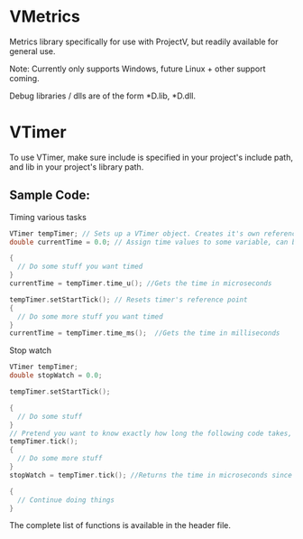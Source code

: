 VMetrics
========

Metrics library specifically for use with ProjectV, but readily available for general use.

Note: Currently only supports Windows, future Linux + other support coming.

Debug libraries / dlls are of the form *D.lib, *D.dll.

VTimer
======

To use VTimer, make sure include is specified in your project's include path, and lib in your project's library path. 

Sample Code:
------------
Timing various tasks
```C++
VTimer tempTimer; // Sets up a VTimer object. Creates it's own reference point
double currentTime = 0.0; // Assign time values to some variable, can be a double, size_t, int, whatever.

{
  // Do some stuff you want timed
}
currentTime = tempTimer.time_u(); //Gets the time in microseconds

tempTimer.setStartTick(); // Resets timer's reference point
{
  // Do some more stuff you want timed
}
currentTime = tempTimer.time_ms();  //Gets the time in milliseconds

```
Stop watch
```C++
VTimer tempTimer;
double stopWatch = 0.0;

tempTimer.setStartTick();

{
  // Do some stuff
}
// Pretend you want to know exactly how long the following code takes, but don't want to reset your timer.
tempTimer.tick();
{
  // Do some more stuff
}
stopWatch = tempTimer.tick(); //Returns the time in microseconds since the last .tick() or initialization

{
  // Continue doing things
}
```
  

The complete list of functions is available in the header file.
